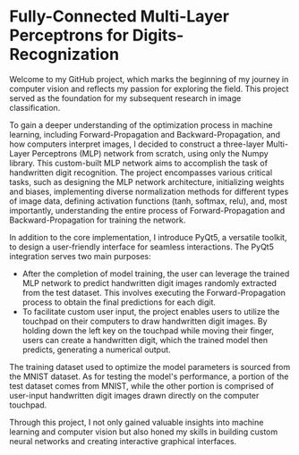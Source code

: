# Fully-Connected Multi-Layer Perceptrons for Digits-Recognization

Welcome to my GitHub project, which marks the beginning of my journey in computer vision and reflects my passion for exploring the field. This project served as the foundation for my subsequent research in image classification.

To gain a deeper understanding of the optimization process in machine learning, including Forward-Propagation and Backward-Propagation, and how computers interpret images, I decided to construct a three-layer Multi-Layer Perceptrons (MLP) network from scratch, using only the Numpy library. This custom-built MLP network aims to accomplish the task of handwritten digit recognition. The project encompasses various critical tasks, such as designing the MLP network architecture, initializing weights and biases, implementing diverse normalization methods for different types of image data, defining activation functions (tanh, softmax, relu), and, most importantly, understanding the entire process of Forward-Propagation and Backward-Propagation for training the network.

In addition to the core implementation, I introduce PyQt5, a versatile toolkit, to design a user-friendly interface for seamless interactions. The PyQt5 integration serves two main purposes:
- After the completion of model training, the user can leverage the trained MLP network to predict handwritten digit images randomly extracted from the test dataset. This involves executing the Forward-Propagation process to obtain the final predictions for each digit.
- To facilitate custom user input, the project enables users to utilize the touchpad on their computers to draw handwritten digit images. By holding down the left key on the touchpad while moving their finger, users can create a handwritten digit, which the trained model then predicts, generating a numerical output.

The training dataset used to optimize the model parameters is sourced from the MNIST dataset. As for testing the model's performance, a portion of the test dataset comes from MNIST, while the other portion is comprised of user-input handwritten digit images drawn directly on the computer touchpad.

Through this project, I not only gained valuable insights into machine learning and computer vision but also honed my skills in building custom neural networks and creating interactive graphical interfaces.
